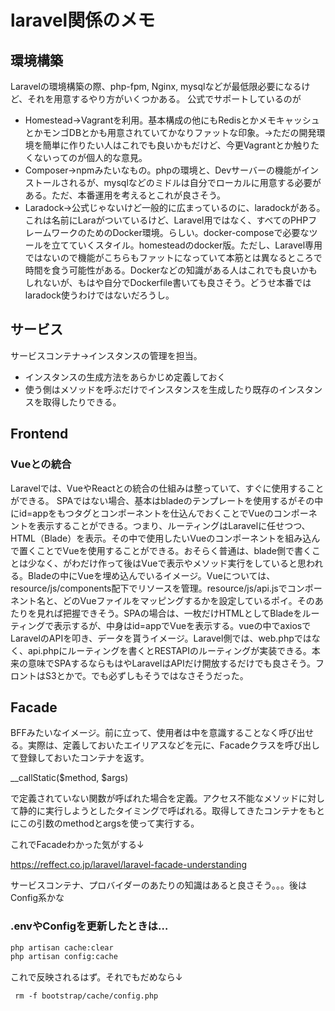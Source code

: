 # laravel関係のメモ

## 環境構築

Laravelの環境構築の際、php-fpm, Nginx, mysqlなどが最低限必要になるけど、それを用意するやり方がいくつかある。
公式でサポートしているのが

- Homestead→Vagrantを利用。基本構成の他にもRedisとかメモキャッシュとかモンゴDBとかも用意されていてかなりファットな印象。→ただの開発環境を簡単に作りたい人はこれでも良いかもだけど、今更Vagrantとか触りたくないってのが個人的な意見。
- Composer→npmみたいなもの。phpの環境と、Devサーバーの機能がインストールされるが、mysqlなどのミドルは自分でローカルに用意する必要がある。ただ、本番運用を考えるとこれが良さそう。
- Laradock→公式じゃないけど一般的に広まっているのに、laradockがある。これは名前にLaraがついているけど、Laravel用ではなく、すべてのPHPフレームワークのためのDocker環境。らしい。docker-composeで必要なツールを立てていくスタイル。homesteadのdocker版。ただし、Laravel専用ではないので機能がこちらもファットになっていて本筋とは異なるところで時間を食う可能性がある。Dockerなどの知識がある人はこれでも良いかもしれないが、もはや自分でDockerfile書いても良さそう。どうせ本番ではlaradock使うわけではないだろうし。



## サービス

サービスコンテナ→インスタンスの管理を担当。

- インスタンスの生成方法をあらかじめ定義しておく
- 使う側はメソッドを呼ぶだけでインスタンスを生成したり既存のインスタンスを取得したりできる。



## Frontend

### Vueとの統合

Laravelでは、VueやReactとの統合の仕組みは整っていて、すぐに使用することができる。
SPAではない場合、基本はbladeのテンプレートを使用するがその中にid=appをもつタグとコンポーネントを仕込んでおくことでVueのコンポーネントを表示することができる。つまり、ルーティングはLaravelに任せつつ、HTML（Blade）を表示。その中で使用したいVueのコンポーネントを組み込んで置くことでVueを使用することができる。おそらく普通は、blade側で書くことは少なく、がわだけ作って後はVueで表示やメソッド実行をしていると思われる。Bladeの中にVueを埋め込んでいるイメージ。Vueについては、resource/js/components配下でリソースを管理。resource/js/api.jsでコンポーネント名と、どのVueファイルをマッピングするかを設定しているポイ。そのあたりを見れば把握できそう。SPAの場合は、一枚だけHTMLとしてBladeをルーティングで表示するが、中身はid=appでVueを表示する。vueの中でaxiosでLaravelのAPIを叩き、データを貰うイメージ。Laravel側では、web.phpではなく、api.phpにルーティングを書くとRESTAPIのルーティングが実装できる。本来の意味でSPAするならもはやLaravelはAPIだけ開放するだけでも良さそう。フロントはS3とかで。でも必ずしもそうではなさそうだった。



## Facade

BFFみたいなイメージ。前に立って、使用者は中を意識することなく呼び出せる。実際は、定義しておいたエイリアスなどを元に、Facadeクラスを呼び出して登録しておいたコンテナを返す。

__callStatic($method, $args)

で定義されていない関数が呼ばれた場合を定義。アクセス不能なメソッドに対して静的に実行しようとしたタイミングで呼ばれる。取得してきたコンテナをもとにこの引数のmethodとargsを使って実行する。

これでFacadeわかった気がする↓

https://reffect.co.jp/laravel/laravel-facade-understanding



サービスコンテナ、プロバイダーのあたりの知識はあると良さそう。。。後はConfig系かな



### .envやConfigを更新したときは…

```bash
php artisan cache:clear
php artisan config:cache
```

これで反映されるはず。それでもだめなら↓

```
 rm -f bootstrap/cache/config.php
```